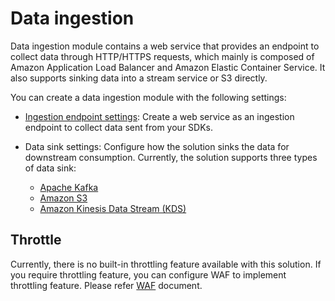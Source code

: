 # Data ingestion 

Data ingestion module contains a web service that provides an endpoint to collect data through HTTP/HTTPS requests, which mainly is composed of Amazon Application Load Balancer and Amazon Elastic Container Service. It also supports sinking data into a stream service or S3 directly. 

You can create a data ingestion module with the following settings:

* [Ingestion endpoint settings](./configure-ingestion-endpoint.md): Create a web service as an ingestion endpoint to collect data sent from your SDKs.

* Data sink settings: Configure how the solution sinks the data for downstream consumption. Currently, the solution supports three types of data sink:
    - [Apache Kafka](./create-data-sink-w-kafka.md)
    - [Amazon S3](./create-data-sink-w-s3.md)
    - [Amazon Kinesis Data Stream (KDS)](./create-data-sink-w-kinesis.md)

## Throttle
Currently, there is no built-in throttling feature available with this solution. If you require throttling feature, you can configure WAF to implement throttling feature. Please refer [WAF][waf] document.

[waf]: https://docs.aws.amazon.com/waf/latest/developerguide/waf-rule-statement-type-rate-based.html



